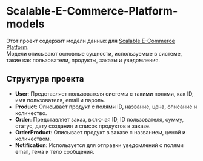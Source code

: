 # Scalable-E-Commerce-Platform-models

Этот проект содержит модели данных для [Scalable E-Commerce Platform](https://github.com/DurkaVerder/Scalable-E-Commerce-Platform). <br>
Модели описывают основные сущности, используемые в системе, такие как пользователи, продукты, заказы и уведомления.

## Структура проекта

- **User**: Представляет пользователя системы с такими полями, как ID, имя пользователя, email и пароль.
- **Product**: Описывает продукт с полями ID, название, цена, описание и количество.
- **Order**: Представляет заказ, включая ID, ID пользователя, сумму, статус, дату создания и список продуктов в заказе.
- **OrderProduct**: Описывает продукт в заказе с названием, ценой и количеством.
- **Notification**: Используется для отправки уведомлений с полями email, тема и тело сообщения.


